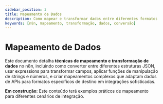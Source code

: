 ```yaml
---
sidebar_position: 3
title: Mapeamento de Dados
description: Como mapear e transformar dados entre diferentes formatos no n8n
keywords: [n8n, mapeamento, transformação, dados, conversão]
---
```


# <IonicIcon name="map-outline" size={32} color="#ea4b71" /> Mapeamento de Dados

Este documento detalha **técnicas de mapeamento e transformação de dados** no n8n, incluindo como converter entre diferentes estruturas JSON, usar expressions para transformar campos, aplicar funções de manipulação de strings e números, e criar mapeamentos complexos que adaptam dados de APIs para formatos específicos de destino em integrações sofisticadas.

**<IonicIcon name="construct-outline" size={16} color="#f59e0b" /> Em construção:** Este conteúdo terá exemplos práticos de mapeamento para diferentes cenários de integração.
